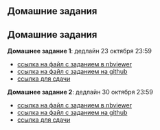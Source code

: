 ## Домашние задания

## Домашние задания
**Домашнее задание 1**: дедлайн 23 октября 23:59 
* [ссылка на файл с заданием в nbviewer](https://nbviewer.jupyter.org/github/rogovich/2019_HSE_DPO_Python_for_data_analysis/blob/master/homeworks/16-10-2019_HW_Numpy/16-10-2019_HW1_Numpy.ipynb)
* [ссылка на файл с заданием на github](https://github.com/rogovich/2019_HSE_DPO_Python_for_data_analysis/blob/master/homeworks/16-10-2019_HW_Numpy/16-10-2019_HW1_Numpy.ipynb)
* [ссылка для сдачи](https://www.dropbox.com/request/yRePv11F1BJsiLzp8qk8)

**Домашнее задание 2**: дедлайн 30 октября 23:59
* [ссылка на файл с заданием в nbviewer](https://nbviewer.jupyter.org/github/rogovich/2019_HSE_DPO_Python_for_data_analysis/blob/master/homeworks/23-10-2019_HW_Pandas/23-10-2019_HW_Pandas.ipynb)
* [ссылка на файл с заданием на github](https://github.com/rogovich/2019_HSE_DPO_Python_for_data_analysis/blob/master/homeworks/23-10-2019_HW_Pandas/23-10-2019_HW_Pandas.ipynb)
* [ссылка для сдачи](https://www.dropbox.com/request/Kv4Opa85GNHWWKxtGi9g)
